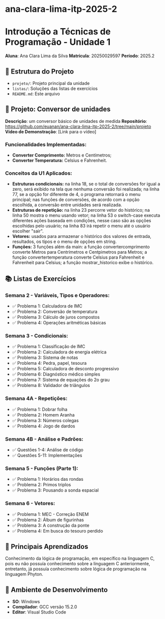 # ana-clara-lima-itp-2025-2
# Introdução a Técnicas de Programação - Unidade 1
**Aluna**: Ana Clara Lima da Silva
**Matrícula**: 20250029597
**Período**: 2025.2
## 📁 Estrutura do Projeto
- `projeto/`: Projeto principal da unidade
- `listas/`: Soluções das listas de exercícios
- `README.md`: Este arquivo
## 🚀 Projeto: Conversor de unidades
**Descrição**: um conversor básico de unidades de medida
**Repositório**: https://github.com/euanan/ana-clara-lima-itp-2025-2/tree/main/projeto
**Vídeo de Demonstração**: [Link para o vídeo]
### Funcionalidades Implementadas:
- **Converter Comprimento:** Metros e Centímetros;
- **Converter Temperatura:** Celsius e Fahrenheit.
### Conceitos da U1 Aplicados:
- **Estruturas condicionais:** na linha 18, se o total de conversões for igual a zero, será exibido na tela que nenhuma conversão foi realizada; na linha 77, se a opção for diferente de 4, o programa retornará o menu principal; nas funções de conversões, de acordo com a opção escolhida, a conversão entre unidades será realizada.
- **Estruturas de repetição:** na linha 23 percorre vetor do histórico; na linha 50 mostra o menu usando vetor; na linha 53 o switch-case executa diferentes ações baseada em condições, nesse caso são as opções escolhidas pelo usuário; na linha 83 irá repetir o menu até o usuário escolher "sair".
- **Vetores:** usados para armazenar o histórico dos valores de entrada, resultados, os tipos e o menu de opções em string.
- **Funções:** 3 funções além da main: a função convertercomprimento converte Metros para Centrímetros e Centpimetros para Metros; a função convertertemperatura converte Celsius para Fahrenheit e Fahrenheit para Celsius; a função mostrar_historico exibe o histórico.
## 📚 Listas de Exercícios
### Semana 2 - Variáveis, Tipos e Operadores:
- ✅ Problema 1: Calculadora de IMC
- ✅ Problema 2: Conversão de temperatura
- ✅ Problema 3: Cálculo de juros compostos
- ✅ Problema 4: Operações aritméticas básicas
### Semana 3 - Condicionais:
- ✅ Problema 1: Classificação de IMC
- ✅ Problema 2: Calculadora de energia elétrica
- ✅ Problema 3: Sistema de notas
- ✅ Problema 4: Pedra, papel, tesoura
- ✅ Problema 5: Calculadora de desconto progressivo
- ✅ Problema 6: Diagnóstico médico simples
- ✅ Problema 7: Sistema de equações do 2o grau
- ✅ Problema 8: Validador de triângulos
### Semana 4A - Repetições:
- ✅ Problema 1: Dobrar folha
- ✅ Problema 2: Homem Aranha
- ✅ Problema 3: Números colegas
- ✅ Problema 4: Jogo de dardos
### Semana 4B - Análise e Padrões:
- ✅ Questões 1-4: Análise de código
- ✅ Questões 5-11: Implementações
### Semana 5 - Funções (Parte 1):
- ✅ Problema 1: Horários das rondas
- ✅ Problema 2: Primos triplos
- ✅ Problema 3: Pousando a sonda espacial
### Semana 6 - Vetores:
- ✅ Problema 1: MEC - Correção ENEM
- ✅ Problema 2: Álbum de figurinhas
- ✅ Problema 3: A construção da ponte
- ✅ Problema 4: Em busca do tesouro perdido
## 🎯 Principais Aprendizados
Conhecimento da lógica de programação, em específico na linguagem C, pois eu não possuía conhecimento sobre a linguagem C anteriormente, entretanto, já possuía conhecimento sobre lógica de programação na linguagem Phyton.
## 🔧 Ambiente de Desenvolvimento
- **SO**: Windows
- **Compilador**: GCC versão 15.2.0
- **Editor**: Visual Studio Code